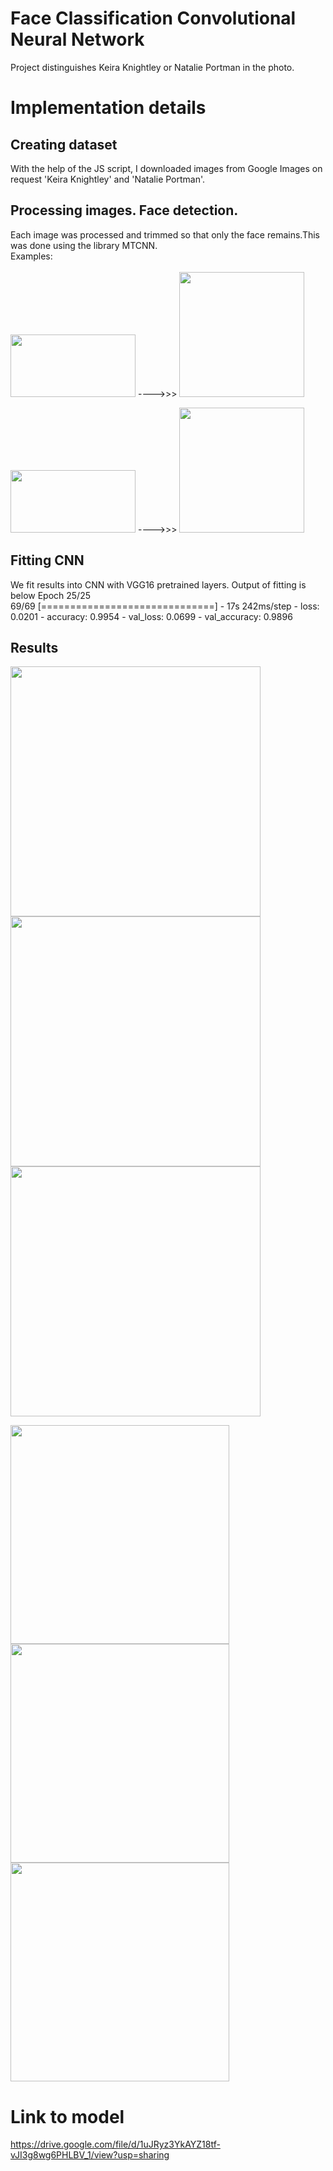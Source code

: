 # Face Classification Convolutional Neural Network
Project distinguishes Keira Knightley or Natalie Portman in the photo.

# Implementation details

## Creating dataset
With the help of the JS script, I downloaded images from Google Images on request 'Keira Knightley' and 'Natalie Portman'.

## Processing images. Face detection.

Each image was processed and trimmed so that only the face remains.This was done using the library MTCNN.  <br />
Examples:  <br />  <br />
<img src="https://user-images.githubusercontent.com/54369751/112759831-6fcaed80-8ffd-11eb-8c7f-4bc19701ddca.jpg" width="200" height="100">
---->>>
<img src="https://user-images.githubusercontent.com/54369751/112759836-76f1fb80-8ffd-11eb-8eb9-345b64bad382.jpg" width="200" height="200">
<p float="left">
<img src="https://user-images.githubusercontent.com/54369751/112760042-4363a100-8ffe-11eb-8074-66595dd94155.jpg" width="200" height="100">
---->>>
<img src="https://user-images.githubusercontent.com/54369751/112760058-52e2ea00-8ffe-11eb-8e7b-a5db97622453.jpg" width="200" height="200">
 </p>
 
 ## Fitting CNN
 We fit results into CNN with VGG16 pretrained layers. Output of fitting is below
Epoch 25/25 <br />
69/69 [==============================] - 17s 242ms/step - loss: 0.0201 - accuracy: 0.9954 - val_loss: 0.0699 - val_accuracy: 0.9896 <br />

## Results
<p float="left">
<img src="https://user-images.githubusercontent.com/54369751/112760315-1fed2600-8fff-11eb-953b-781e247c9b56.png" width="400" height="400">
<img src="https://user-images.githubusercontent.com/54369751/112760322-29768e00-8fff-11eb-90c8-8ef930095aa0.png" width="400" height="400">
<img src="https://user-images.githubusercontent.com/54369751/112760326-2ed3d880-8fff-11eb-9aa8-f84caf8ba75b.png" width="400" height="400">
</p>
<p float="left">
<img src="https://user-images.githubusercontent.com/54369751/112760373-693d7580-8fff-11eb-8793-ed6fcb511c93.png" width="350" height="350">
<img src="https://user-images.githubusercontent.com/54369751/112760378-6b9fcf80-8fff-11eb-828f-b9a3012e8b69.png" width="350" height="350">
<img src="https://user-images.githubusercontent.com/54369751/112760380-6d699300-8fff-11eb-9aac-d3a05d9be738.png" width="350" height="350">
</p>

# Link to model
https://drive.google.com/file/d/1uJRyz3YkAYZ18tf-vJI3g8wg6PHLBV_1/view?usp=sharing
